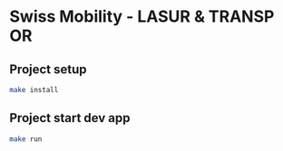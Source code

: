 # Swiss Mobility - LASUR & TRANSP OR

## Project setup

```bash
make install
```

## Project start dev app

```bash
make run
```
